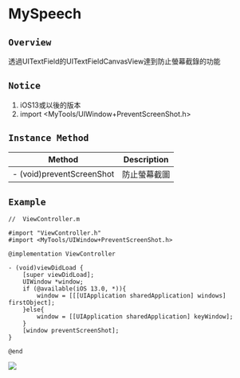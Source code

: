 # MySpeech

## ```Overview```
透過UITextField的UITextFieldCanvasView達到防止螢幕截錄的功能

## ```Notice```
1. iOS13或以後的版本
2. import <MyTools/UIWindow+PreventScreenShot.h>


## ```Instance Method```
|Method|Description|
|---|---|
|- (void)preventScreenShot|防止螢幕截圖|

## ```Example```
```objectivec=
//  ViewController.m

#import "ViewController.h"
#import <MyTools/UIWindow+PreventScreenShot.h>

@implementation ViewController

- (void)viewDidLoad {
    [super viewDidLoad];
    UIWindow *window;
    if (@available(iOS 13.0, *)){
        window = [[[UIApplication sharedApplication] windows] firstObject];
    }else{
        window = [[UIApplication sharedApplication] keyWindow];
    }
    [window preventScreenShot];
}

@end

```
![](./MyPreventScreenShot.png)
